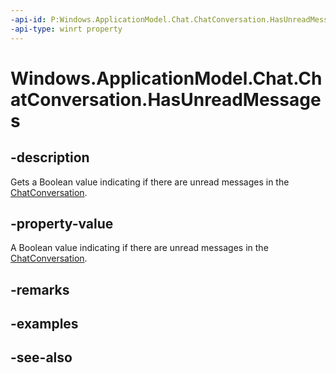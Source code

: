 ```yaml
---
-api-id: P:Windows.ApplicationModel.Chat.ChatConversation.HasUnreadMessages
-api-type: winrt property
---
```


<!-- Property syntax
public bool HasUnreadMessages { get; }
-->

# Windows.ApplicationModel.Chat.ChatConversation.HasUnreadMessages

## -description
Gets a Boolean value indicating if there are unread messages in the [ChatConversation](chatconversation.md).

## -property-value
A Boolean value indicating if there are unread messages in the [ChatConversation](chatconversation.md).

## -remarks

## -examples

## -see-also
